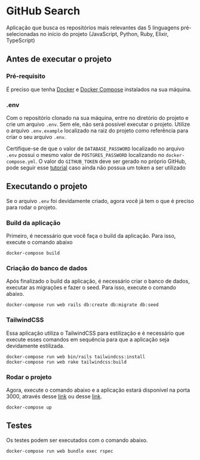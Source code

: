 # GitHub Search

Aplicação que busca os repositórios mais relevantes das 5 linguagens pré-selecionadas no início do projeto (JavaScript, Python, Ruby, Elixir, TypeScript)

## Antes de executar o projeto

### Pré-requisito

É preciso que tenha [Docker](https://docs.docker.com/engine/install/) e [Docker Compose](https://docs.docker.com/compose/gettingstarted/) instalados na sua máquina.

### .env

Com o repositório clonado na sua máquina, entre no diretório do projeto e crie um arquivo `.env`. Sem ele, não será possível executar o projeto. Utilize o arquivo `.env.example` localizado na raiz do projeto como referência para criar o seu arquivo `.env`.

Certifique-se de que o valor de `DATABASE_PASSWORD` localizado no arquivo `.env` possui o mesmo valor de `POSTGRES_PASSWORD` localizando no `docker-compose.yml`. O valor do `GITHUB_TOKEN` deve ser gerado no próprio GitHub, pode seguir esse [tutorial](https://docs.github.com/pt/authentication/keeping-your-account-and-data-secure/creating-a-personal-access-token) caso ainda não possua um token a ser utilizado

## Executando o projeto

Se o arquivo `.env` foi devidamente criado, agora você já tem o que é preciso para rodar o projeto.

### Build da aplicação

Primeiro, é necessário que você faça o build da aplicação. Para isso, execute o comando abaixo

```
docker-compose build
```

### Criação do banco de dados

Após finalizado o build da aplicação, é necessário criar o banco de dados, executar as migrações e fazer o seed. Para isso, execute o comando abaixo.

```
docker-compose run web rails db:create db:migrate db:seed
```

### TailwindCSS

Essa aplicação utiliza o TailwindCSS para estilização e é necessário que execute esses comandos em sequência para que a aplicação seja devidamente estilizada.

```
docker-compose run web bin/rails tailwindcss:install
docker-compose run web rake tailwindcss:build
```

### Rodar o projeto

Agora, execute o comando abaixo e a aplicação estará disponível na porta 3000, através desse [link](localhost:3000) ou desse [link](0.0.0.0:3000).

```
docker-compose up
```

## Testes

Os testes podem ser executados com o comando abaixo.

```
docker-compose run web bundle exec rspec
```
